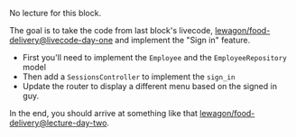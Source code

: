 No lecture for this block.

The goal is to take the code from last block's livecode, [lewagon/food-delivery@livecode-day-one](https://github.com/lewagon/food-delivery/tree/livecode-day-one) and implement the "Sign in" feature.

- First you'll need to implement the `Employee` and the `EmployeeRepository` model
- Then add a `SessionsController` to implement the `sign_in`
- Update the router to display a different menu based on the signed in guy.

In the end, you should arrive at something like that [lewagon/food-delivery@lecture-day-two](https://github.com/lewagon/food-delivery/tree/lecture-day-two).

